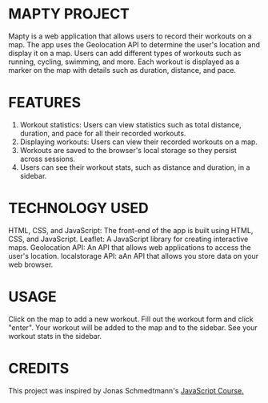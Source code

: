 # MAPTY PROJECT

Mapty is a web application that allows users to record their workouts on a map. The app uses the Geolocation API to determine the user's location and display it on a map. Users can add different types of workouts such as running, cycling, swimming, and more. Each workout is displayed as a marker on the map with details such as duration, distance, and pace.

# FEATURES

1. Workout statistics: Users can view statistics such as total distance, duration, and pace for all their recorded workouts.
2. Displaying workouts: Users can view their recorded workouts on a map.
3. Workouts are saved to the browser's local storage so they persist across sessions.
4. Users can see their workout stats, such as distance and duration, in a sidebar.

# TECHNOLOGY USED
HTML, CSS, and JavaScript: The front-end of the app is built using HTML, CSS, and JavaScript.
Leaflet: A JavaScript library for creating interactive maps.
Geolocation API: An API that allows web applications to access the user's location.
localstorage API: aAn API that allows you store data on your web browser.

# USAGE
Click on the map to add a new workout.
Fill out the workout form and click "enter".
Your workout will be added to the map and to the sidebar.
See your workout stats in the sidebar.

# CREDITS
This project was inspired by Jonas Schmedtmann's [JavaScript Course.](https://www.udemy.com/course/the-complete-javascript-course/)
